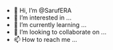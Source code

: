 - 👋 Hi, I’m @SarufERA
- 👀 I’m interested in ...
- 🌱 I’m currently learning ...
- 💞️ I’m looking to collaborate on ...
- 📫 How to reach me ...

<!---
SarufERA/SarufERA is a ✨ special ✨ repository because its `README.md` (this file) appears on your GitHub profile.
You can click the Preview link to take a look at your changes.
--->
